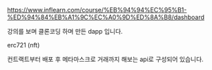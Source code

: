 https://www.inflearn.com/course/%EB%94%94%EC%95%B1-%ED%94%84%EB%A1%9C%EC%A0%9D%ED%8A%B8/dashboard

강의를 보며 클론코딩 하며 만든 dapp 입니다.

erc721 (nft)

컨트랙트부터 배포 후 메타마스크로 거래까지 해보는 api로 구성되어 있습니다.
